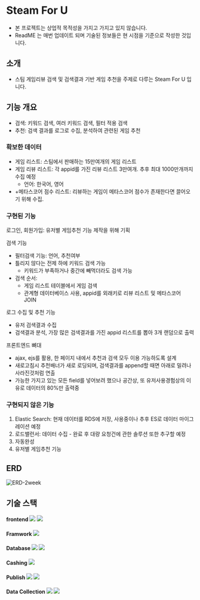 # Steam For U
- 본 프로젝트는 상업적 목적성을 가지고 가지고 있지 않습니다.
- ReadME 는 매번 업데이트 되며 기술된 정보들은 현 시점을 기준으로 작성한 것입니다.

## 소개
- 스팀 게임리뷰 검색 및 검색결과 기반 게임 추천을 주제로 다루는 Steam For U 입니다. 

## 기능 개요
- 검색: 키워드 검색, 여러 키워드 검색, 필터 적용 검색 
- 추천: 검색 결과를 로그로 수집, 분석하여 관련된 게임 추천 

### 확보한 데이터
- 게임 리스트: 스팀에서 판매하는 15만여개의 게임 리스트
- 게임 리뷰 리스트: 각 appid를 가진 리뷰 리스트 3만여개. 추후 최대 1000만개까지 수집 예정
  - 언어: 한국어, 영어
- +메타스코어 점수 리스트: 리뷰하는 게임이 메타스코어 점수가 존재한다면 끌어오기 위해 수집.  

### 구현된 기능 
로그인, 회원가입: 유저별 게임추천 기능 제작을 위해 기획

검색 기능 
  - 필터검색 기능: 언어, 추천여부
  - 틀리지 않다는 전제 하에 키워드 검색 가능 
    - 키워드가 부족하거나 중간에 빼먹더라도 검색 가능
  - 검색 순서: 
    - 게임 리스트 테이블에서 게임 검색 
    - 관계형 데이터베이스 사용, appid를 외래키로 리뷰 리스트 및 메타스코어 JOIN

로그 수집 및 추천 기능
  - 유저 검색결과 수집
  - 검색결과 분석, 가장 많은 검색결과를 가진 appid 리스트를 뽑아 3개 랜덤으로 출력

프론트엔드 뼈대
  - ajax, ejs를 활용, 한 페이지 내에서 추천과 검색 모두 이용 가능하도록 설계
  - 새로고침시 추천배너가 새로 로딩되며, 검색결과를 append할 때면 아래로 밀려나 사라진것처럼 연출
  - 가능한 가지고 있는 모든 field를 넣어보려 했으나 공간상, 또 유저사용경험상의 이유로 데이터의 80%만 출력중

### 구현되지 않은 기능

1. Elastic Search: 현재 데이터를 RDS에 저장, 사용중이나 추후 ES로 데이터 마이그레이션 예정
2. 로드밸런서: 데이터 수집 - 완료 후 대량 요청건에 관한 솔루션 또한 추구할 예정
3. 자동완성
4. 유저별 게임추천 기능

## ERD
  ![ERD-2week](https://user-images.githubusercontent.com/113815932/202711210-9fe5c64a-2743-4816-a245-766565578b79.png)

## 기술 스택 
#### frontend <img src="https://img.shields.io/badge/jquery-0769AD?style=for-the-badge&logo=jquery&logoColor=white"> <img src="https://img.shields.io/badge/bootstrap-7952B3?style=for-the-badge&logo=bootstrap&logoColor=white">

#### Framwork <img src="https://img.shields.io/badge/express-000000?style=for-the-badge&logo=express&logoColor=white">
#### Database <img src="https://img.shields.io/badge/AmazonRDS-527FFF?style=for-the-badge&logo=AmazonRDS&logoColor=white"> <img src="https://img.shields.io/badge/elasticcloud-005571?style=for-the-badge&logo=elasticcloud&logoColor=white">
#### Cashing <img src="https://img.shields.io/badge/Redis-DC382D?style=for-the-badge&logo=Redis&logoColor=white">
#### Publish <img src="https://img.shields.io/badge/git-F05032?style=for-the-badge&logo=git&logoColor=white"> <img src="https://img.shields.io/badge/AmazonEC2-232F3E?style=for-the-badge&logo=AmazonEC2&logoColor=white">
#### Data Collection <img src="https://img.shields.io/badge/Axios-5A29E4?style=for-the-badge&logo=Axios&logoColor=white"> <img src="https://img.shields.io/badge/Lodash-3492FF?style=for-the-badge&logo=Lodash&logoColor=white">

